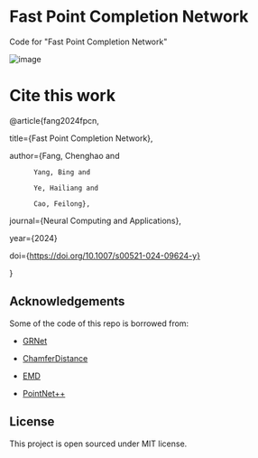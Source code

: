 # Fast Point Completion Network
Code for "Fast Point Completion Network"

![image](https://github.com/doldolOuO/FPCN/blob/main/FPCN.png)

# Cite this work
@article{fang2024fpcn,

  title={Fast Point Completion Network},
  
  author={Fang, Chenghao and 
  
          Yang, Bing and 
          
          Ye, Hailiang and 
          
          Cao, Feilong},
          
  journal={Neural Computing and Applications},
  
  year={2024}
  
  doi={https://doi.org/10.1007/s00521-024-09624-y}
  
}

## Acknowledgements
Some of the code of this repo is borrowed from:

- [GRNet](https://github.com/hzxie/GRNet)

- [ChamferDistance](https://github.com/ThibaultGROUEIX/ChamferDistancePytorch)

- [EMD](https://github.com/Colin97/MSN-Point-Cloud-Completion/tree/master/emd)

- [PointNet++](https://github.com/erikwijmans/Pointnet2_PyTorch)

## License
This project is open sourced under MIT license.
